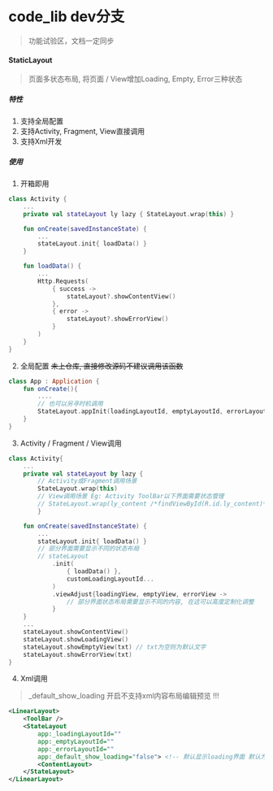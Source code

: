 # code_lib dev分支

> 功能试验区，文档一定同步




#### StaticLayout
> 页面多状态布局, 将页面 / View增加Loading, Empty, Error三种状态

##### 特性
1. 支持全局配置
2. 支持Activity, Fragment, View直接调用
3. 支持Xml开发

##### 使用

1. 开箱即用
``` kotlin
class Activity {
    ...
    private val stateLayout ly lazy { StateLayout.wrap(this) }

    fun onCreate(savedInstanceState) {
        ...
        stateLayout.init{ loadData() }
    }

    fun loadData() {
        ...
        Http.Requests(
            { success -> 
                stateLayout?.showContentView()
            },
            { error -> 
                stateLayout?.showErrorView()
            }
        )
    }
}
```
2. 全局配置 ~~未上仓库, 直接修改源码不建议调用该函数~~
``` kotlin
class App : Application {
    fun onCreate(){
        ....
        // 也可以另寻时机调用
        StateLayout.appInit(loadingLayoutId, emptyLayoutId, errorLayoutId, animDuration)
    }
}
```
3. Activity / Fragment / View调用
``` kotlin
class Activity{
    ...
    private val stateLayout by lazy { 
        // Activity或Fragment调用场景
        StateLayout.wrap(this)
        // View调用场景 Eg: Activity ToolBar以下界面需要状态管理
        // StateLayout.wrap(ly_content /*findViewById(R.id.ly_content)*/) 
        }

    fun onCreate(savedInstanceState) {
        ...
        stateLayout.init{ loadData() }
        // 部分界面需要显示不同的状态布局
        // stateLayout
            .init(
                { loadData() }, 
                customLoadingLayoutId...
            )
            .viewAdjust{loadingView, emptyView, errorView -> 
                // 部分界面状态布局需要显示不同的内容, 在这可以高度定制化调整
            }
    }
    ...
    stateLayout.showContentView()
    stateLayout.showLoadingView()
    stateLayout.showEmptyView(txt) // txt为空则为默认文字
    stateLayout.showErrorView(txt)
}

```
4. Xml调用
> _default_show_loading 开启不支持xml内容布局编辑预览 !!!
``` xml
<LinearLayout>
    <ToolBar />
    <StateLayout
        app:_loadingLayoutId=""
        app:_emptyLayoutId=""
        app:_errorLayoutId=""
        app:_default_show_loading="false"> <!-- 默认显示loading界面 默认为false -->
        <ContentLayout>
    </StateLayout>
</LinearLayout>
```

